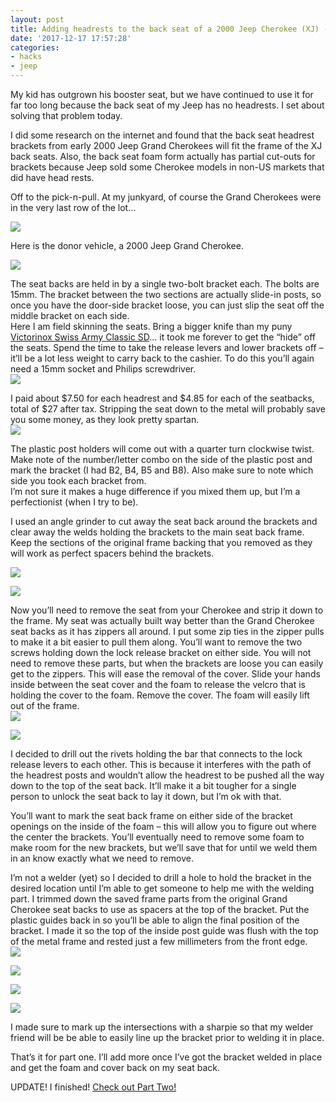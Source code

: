 ```yaml
---
layout: post
title: Adding headrests to the back seat of a 2000 Jeep Cherokee (XJ) - Part One
date: '2017-12-17 17:57:28'
categories:
- hacks
- jeep
---
```



My kid has outgrown his booster seat, but we have continued to use it for far too long because the back seat of my Jeep has no headrests. I set about solving that problem today.

I did some research on the internet and found that the back seat headrest brackets from early 2000 Jeep Grand Cherokees will fit the frame of the XJ back seats. Also, the back seat foam form actually has partial cut-outs for brackets because Jeep sold some Cherokee models in non-US markets that did have head rests.

Off to the pick-n-pull. At my junkyard, of course the Grand Cherokees were in the very last row of the lot…

[![](https://i1.wp.com/res.cloudinary.com/thecase/image/upload/h_630,w_840/v1514682934/IMG_0024_hbq986.jpg?resize=840%2C630)](https://i1.wp.com/res.cloudinary.com/thecase/image/upload/v1514682934/IMG_0024_hbq986.jpg)

Here is the donor vehicle, a 2000 Jeep Grand Cherokee.

[![](https://i2.wp.com/res.cloudinary.com/thecase/image/upload/h_630,w_840/v1514682932/IMG_0025_yi1cjo.jpg?resize=840%2C630)](https://i0.wp.com/res.cloudinary.com/thecase/image/upload/v1514682932/IMG_0025_yi1cjo.jpg)

The seat backs are held in by a single two-bolt bracket each. The bolts are 15mm. The bracket between the two sections are actually slide-in posts, so once you have the door-side bracket loose, you can just slip the seat off the middle bracket on each side.  
 Here I am field skinning the seats. Bring a bigger knife than my puny [Victorinox Swiss Army Classic SD](http://amzn.to/2B3UaZG)… it took me forever to get the “hide” off the seats. Spend the time to take the release levers and lower brackets off – it’ll be a lot less weight to carry back to the cashier. To do this you’ll again need a 15mm socket and Philips screwdriver.  
[![](https://i0.wp.com/res.cloudinary.com/thecase/image/upload/h_630,w_840/v1514682930/IMG_0026_nrpxpt.jpg?resize=840%2C630)](https://i1.wp.com/res.cloudinary.com/thecase/image/upload/v1514682930/IMG_0026_nrpxpt.jpg)

I paid about $7.50 for each headrest and $4.85 for each of the seatbacks, total of $27 after tax. Stripping the seat down to the metal will probably save you some money, as they look pretty spartan.  
[![](https://i0.wp.com/res.cloudinary.com/thecase/image/upload/h_630,w_840/v1514682927/IMG_0029_kbn4yo.jpg?resize=840%2C630)](https://i1.wp.com/res.cloudinary.com/thecase/image/upload/v1514682927/IMG_0029_kbn4yo.jpg)

The plastic post holders will come out with a quarter turn clockwise twist. Make note of the number/letter combo on the side of the plastic post and mark the bracket (I had B2, B4, B5 and B8). Also make sure to note which side you took each bracket from.  
 I’m not sure it makes a huge difference if you mixed them up, but I’m a perfectionist (when I try to be).

I used an angle grinder to cut away the seat back around the brackets and clear away the welds holding the brackets to the main seat back frame. Keep the sections of the original frame backing that you removed as they will work as perfect spacers behind the brackets.

[![](https://i1.wp.com/res.cloudinary.com/thecase/image/upload/h_630,w_840/v1514682912/IMG_0035_rrxscr.jpg?resize=840%2C630)](https://i2.wp.com/res.cloudinary.com/thecase/image/upload/v1514682912/IMG_0035_rrxscr.jpg)

[![](https://i2.wp.com/res.cloudinary.com/thecase/image/upload/h_630,w_840/v1514682909/IMG_0036_hjxtzk.jpg?resize=840%2C630)](https://i1.wp.com/res.cloudinary.com/thecase/image/upload/v1514682909/IMG_0036_hjxtzk.jpg)

Now you’ll need to remove the seat from your Cherokee and strip it down to the frame. My seat was actually built way better than the Grand Cherokee seat backs as it has zippers all around. I put some zip ties in the zipper pulls to make it a bit easier to pull them along. You’ll want to remove the two screws holding down the lock release bracket on either side. You will not need to remove these parts, but when the brackets are loose you can easily get to the zippers. This will ease the removal of the cover. Slide your hands inside between the seat cover and the foam to release the velcro that is holding the cover to the foam. Remove the cover. The foam will easily lift out of the frame.  
[![](https://i0.wp.com/res.cloudinary.com/thecase/image/upload/h_630,w_840/v1514682902/IMG_0039_pmbjay.jpg?resize=840%2C630)](https://i2.wp.com/res.cloudinary.com/thecase/image/upload/v1514682902/IMG_0039_pmbjay.jpg)

[![](https://i1.wp.com/res.cloudinary.com/thecase/image/upload/h_630,w_840/v1514682900/IMG_0040_fthmhb.jpg?resize=840%2C630)](https://i0.wp.com/res.cloudinary.com/thecase/image/upload/v1514682900/IMG_0040_fthmhb.jpg)

I decided to drill out the rivets holding the bar that connects to the lock release levers to each other. This is because it interferes with the path of the headrest posts and wouldn’t allow the headrest to be pushed all the way down to the top of the seat back. It’ll make it a bit tougher for a single person to unlock the seat back to lay it down, but I’m ok with that.

You’ll want to mark the seat back frame on either side of the bracket openings on the inside of the foam – this will allow you to figure out where the center the brackets. You’ll eventually need to remove some foam to make room for the new brackets, but we’ll save that for until we weld them in an know exactly what we need to remove.

I’m not a welder (yet) so I decided to drill a hole to hold the bracket in the desired location until I’m able to get someone to help me with the welding part. I trimmed down the saved frame parts from the original Grand Cherokee seat backs to use as spacers at the top of the bracket. Put the plastic guides back in so you’ll be able to align the final position of the bracket. I made it so the top of the inside post guide was flush with the top of the metal frame and rested just a few millimeters from the front edge.  
[![](https://i0.wp.com/res.cloudinary.com/thecase/image/upload/h_630,w_840/v1514682897/IMG_0041_hemqfl.jpg?resize=840%2C630)](https://i0.wp.com/res.cloudinary.com/thecase/image/upload/v1514682897/IMG_0041_hemqfl.jpg)

[![](https://i0.wp.com/res.cloudinary.com/thecase/image/upload/h_630,w_840/v1514682895/IMG_0042_lke9gg.jpg?resize=840%2C630)](https://i2.wp.com/res.cloudinary.com/thecase/image/upload/v1514682895/IMG_0042_lke9gg.jpg)

[![](https://i2.wp.com/res.cloudinary.com/thecase/image/upload/h_1024,w_768/v1514682892/IMG_0043_llmrj1.jpg?resize=768%2C1024)](https://i1.wp.com/res.cloudinary.com/thecase/image/upload/v1514682892/IMG_0043_llmrj1.jpg)

[![](https://i0.wp.com/res.cloudinary.com/thecase/image/upload/h_630,w_840/v1514682890/IMG_0044_hmg2fy.jpg?resize=840%2C630)](https://i0.wp.com/res.cloudinary.com/thecase/image/upload/v1514682890/IMG_0044_hmg2fy.jpg)

I made sure to mark up the intersections with a sharpie so that my welder friend will be be able to easily line up the bracket prior to welding it in place.

That’s it for part one. I’ll add more once I’ve got the bracket welded in place and get the foam and cover back on my seat back.

UPDATE! I finished! [Check out Part Two!](https://blog.repulsor.net/adding-headrests-to-the-back-seat-of-a-2000-jeep-cherokee-xj-part-two/)


